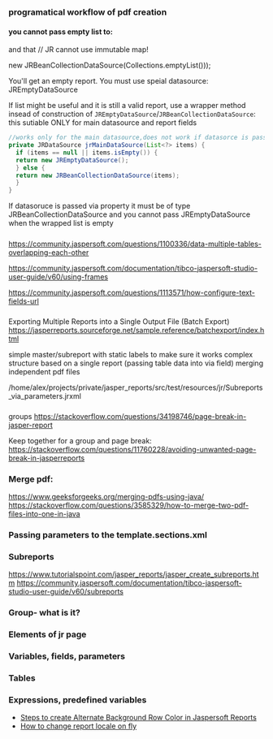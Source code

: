 ### programatical workflow of pdf creation

#### you cannot pass empty list to:

and that // JR cannot use immutable map! 

new JRBeanCollectionDataSource(Collections.emptyList()));

You'll get an empty report. You must use speial datasource: JREmptyDataSource

If list might be useful and it is still a valid report, 
use a wrapper method insead of construction of `JREmptyDataSource`/`JRBeanCollectionDataSource`:
this sutiable ONLY for main datasource and report fields
```java
//works only for the main datasource,does not work if datasorce is passed via property
private JRDataSource jrMainDataSource(List<?> items) {
  if (items == null || items.isEmpty()) {
  return new JREmptyDataSource();
  } else {
  return new JRBeanCollectionDataSource(items);
  }
}
```

If datasoruce is passed via property it must be of type JRBeanCollectionDataSource
and you cannot pass JREmptyDataSource when the wrapped list is empty

#####
https://community.jaspersoft.com/questions/1100336/data-multiple-tables-overlapping-each-other

https://community.jaspersoft.com/documentation/tibco-jaspersoft-studio-user-guide/v60/using-frames

https://community.jaspersoft.com/questions/1113571/how-configure-text-fields-url


#####
Exporting Multiple Reports into a Single Output File (Batch Export)
https://jasperreports.sourceforge.net/sample.reference/batchexport/index.html

simple master/subreport with static labels to make sure it works
complex structure based on a single report (passing table data into via field)
merging independent pdf files

/home/alex/projects/private/jasper_reports/src/test/resources/jr/Subreports_via_parameters.jrxml

### 
groups
https://stackoverflow.com/questions/34198746/page-break-in-jasper-report

Keep together for a group and page break:
https://stackoverflow.com/questions/11760228/avoiding-unwanted-page-break-in-jasperreports

### Merge pdf:
https://www.geeksforgeeks.org/merging-pdfs-using-java/
https://stackoverflow.com/questions/3585329/how-to-merge-two-pdf-files-into-one-in-java


### Passing parameters to the template.sections.xml
### Subreports
https://www.tutorialspoint.com/jasper_reports/jasper_create_subreports.htm
https://community.jaspersoft.com/documentation/tibco-jaspersoft-studio-user-guide/v60/subreports

### Group- what is it?

### Elements of jr page
### Variables, fields, parameters
### Tables 

### Expressions, predefined variables


* [Steps to create Alternate Background Row Color in Jaspersoft Reports](https://www.youtube.com/watch?v=kP2lEPRn0rs)
* [How to change report locale on fly](https://community.jaspersoft.com/wiki/how-change-report-locale-fly)
